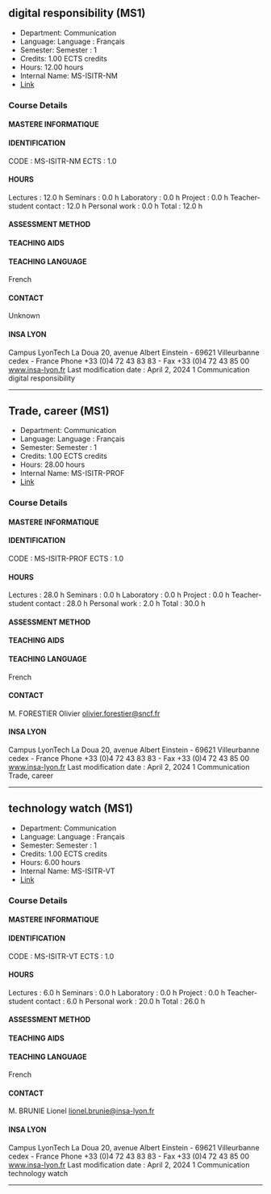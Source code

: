 ## digital responsibility (MS1)

- Department: Communication
- Language: Language : Français
- Semester: Semester : 1
- Credits: 1.00 ECTS credits
- Hours: 12.00 hours
- Internal Name: MS-ISITR-NM
- [Link](https://scolpeda.insa-lyon.fr/f/ects?id=55867&_lang=en)

### Course Details

#### MASTERE INFORMATIQUE


#### IDENTIFICATION

CODE :
MS-ISITR-NM
ECTS :
1.0

#### HOURS

Lectures :
12.0 h
Seminars :
0.0 h
Laboratory :
0.0 h
Project :
0.0 h
Teacher-student
contact :
12.0 h
Personal work :
0.0 h
Total :
12.0 h

#### ASSESSMENT METHOD


#### TEACHING AIDS


#### TEACHING LANGUAGE

French

#### CONTACT

Unknown

#### INSA LYON

Campus LyonTech La Doua
20, avenue Albert Einstein - 69621 Villeurbanne cedex - France
Phone +33 (0)4 72 43 83 83 - Fax +33 (0)4 72 43 85 00
www.insa-lyon.fr
Last modification date : April 2, 2024
1
Communication
digital responsibility


---

## Trade, career (MS1)

- Department: Communication
- Language: Language : Français
- Semester: Semester : 1
- Credits: 1.00 ECTS credits
- Hours: 28.00 hours
- Internal Name: MS-ISITR-PROF
- [Link](https://scolpeda.insa-lyon.fr/f/ects?id=54234&_lang=en)

### Course Details

#### MASTERE INFORMATIQUE


#### IDENTIFICATION

CODE :
MS-ISITR-PROF
ECTS :
1.0

#### HOURS

Lectures :
28.0 h
Seminars :
0.0 h
Laboratory :
0.0 h
Project :
0.0 h
Teacher-student
contact :
28.0 h
Personal work :
2.0 h
Total :
30.0 h

#### ASSESSMENT METHOD


#### TEACHING AIDS


#### TEACHING LANGUAGE

French

#### CONTACT

M. FORESTIER Olivier
olivier.forestier@sncf.fr

#### INSA LYON

Campus LyonTech La Doua
20, avenue Albert Einstein - 69621 Villeurbanne cedex - France
Phone +33 (0)4 72 43 83 83 - Fax +33 (0)4 72 43 85 00
www.insa-lyon.fr
Last modification date : April 2, 2024
1
Communication
Trade, career


---

## technology watch (MS1)

- Department: Communication
- Language: Language : Français
- Semester: Semester : 1
- Credits: 1.00 ECTS credits
- Hours: 6.00 hours
- Internal Name: MS-ISITR-VT
- [Link](https://scolpeda.insa-lyon.fr/f/ects?id=55647&_lang=en)

### Course Details

#### MASTERE INFORMATIQUE


#### IDENTIFICATION

CODE :
MS-ISITR-VT
ECTS :
1.0

#### HOURS

Lectures :
6.0 h
Seminars :
0.0 h
Laboratory :
0.0 h
Project :
0.0 h
Teacher-student
contact :
6.0 h
Personal work :
20.0 h
Total :
26.0 h

#### ASSESSMENT METHOD


#### TEACHING AIDS


#### TEACHING LANGUAGE

French

#### CONTACT

M. BRUNIE Lionel
lionel.brunie@insa-lyon.fr

#### INSA LYON

Campus LyonTech La Doua
20, avenue Albert Einstein - 69621 Villeurbanne cedex - France
Phone +33 (0)4 72 43 83 83 - Fax +33 (0)4 72 43 85 00
www.insa-lyon.fr
Last modification date : April 2, 2024
1
Communication
technology watch


---

